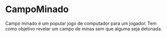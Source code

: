 # CampoMinado
Campo minado é um popular jogo de computador para um jogador. Tem como objetivo revelar um campo de minas sem que alguma seja detonada.
